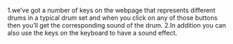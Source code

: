 1.we’ve got a number of keys on the webpage that represents different drums in a typical drum set and when you click on any of those buttons then you’ll get the corresponding sound of the drum. 
2.In addition you can also use the keys on the keyboard to have a sound effect.
